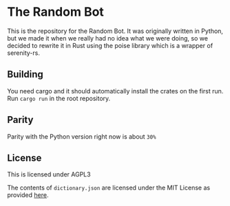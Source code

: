 # The Random Bot

This is the repository for the Random Bot. It was originally written in Python, but we made it when we really had no
idea what we were doing, so we decided to rewrite it in Rust using the poise library which is a wrapper of serenity-rs.

## Building

You need cargo and it should automatically install the crates on the first run. Run `cargo run` in the root repository.

## Parity

Parity with the Python version right now is about `30%`

## License

This is licensed under AGPL3

The contents of `dictionary.json` are licensed under the MIT License as provided [here](https://github.com/adambom/dictionary).